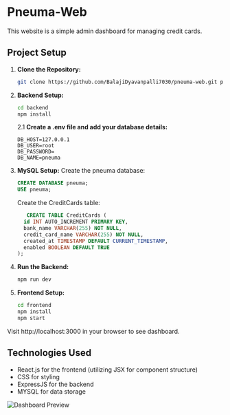 # Pneuma-Web

This website is a simple admin dashboard for managing credit cards.

## Project Setup

1. **Clone the Repository:**

   ```bash
   git clone https://github.com/BalajiDyavanpalli7030/pneuma-web.git pneuma-web
2. **Backend Setup:**

   ```bash
   cd backend
   npm install

   ```
   2.1 **Create a .env file and add your database details:**

   ```env
   DB_HOST=127.0.0.1
   DB_USER=root
   DB_PASSWORD=
   DB_NAME=pneuma
   ```
3. **MySQL Setup:**
   Create the pneuma database:
   ```sql
   CREATE DATABASE pneuma;
   USE pneuma;
   ```
   Create the CreditCards table:
   ```sql
      CREATE TABLE CreditCards (
     id INT AUTO_INCREMENT PRIMARY KEY,
     bank_name VARCHAR(255) NOT NULL,
     credit_card_name VARCHAR(255) NOT NULL,
     created_at TIMESTAMP DEFAULT CURRENT_TIMESTAMP,
     enabled BOOLEAN DEFAULT TRUE
   );
4. **Run the Backend:**
   ```bash
   npm run dev
   
5. **Frontend Setup:**
   ```bash
   cd frontend
   npm install
   npm start

Visit http://localhost:3000 in your browser to see dashboard.

## Technologies Used

- React.js for the frontend (utilizing JSX for component structure)
- CSS for styling
- ExpressJS for the backend
- MYSQL for data storage

![Dashboard Preview](./frontend/public/pneuma.png)
